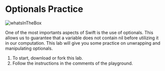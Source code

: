 # Optionals Practice

![whatsInTheBox](http://i.giphy.com/h3XR72PTbPz2.gif)

One of the most importants aspects of Swift is the use of optionals. This allows us to guarantee that a variable does not contain nil before utilizing it in our computation. This lab will give you some practice on unwrapping and manipulating optionals.

1. To start, download or fork this lab.
2. Follow the instructions in the comments of the playground.
